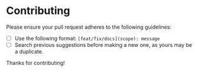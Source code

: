 # Contributing

Please ensure your pull request adheres to the following guidelines:

- [ ] Use the following format: `[feat/fix/docs](scope): message`
- [ ] Search previous suggestions before making a new one, as yours may be a duplicate.

Thanks for contributing!